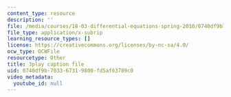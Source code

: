 ```yaml
---
content_type: resource
description: ''
file: /media/courses/18-03-differential-equations-spring-2010/0740df9b703367319800fd5af63789c0_rZ3-nFV6l8w.srt
file_type: application/x-subrip
learning_resource_types: []
license: https://creativecommons.org/licenses/by-nc-sa/4.0/
ocw_type: OCWFile
resourcetype: Other
title: 3play caption file
uid: 0740df9b-7033-6731-9800-fd5af63789c0
video_metadata:
  youtube_id: null
---
```

